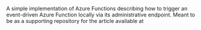 A simple implementation of Azure Functions describing how to trigger an event-driven Azure Function locally via its administrative endpoint. Meant to be as a supporting repository for the article available at <TODO>
